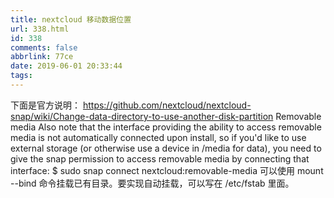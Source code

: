 ```yaml
---
title: nextcloud 移动数据位置
url: 338.html
id: 338
comments: false
abbrlink: 77ce
date: 2019-06-01 20:33:44
tags:
---
```


下面是官方说明： https://github.com/nextcloud/nextcloud-snap/wiki/Change-data-directory-to-use-another-disk-partition Removable media Also note that the interface providing the ability to access removable media is not automatically connected upon install, so if you'd like to use external storage (or otherwise use a device in /media for data), you need to give the snap permission to access removable media by connecting that interface: $ sudo snap connect nextcloud:removable-media 可以使用 mount --bind 命令挂载已有目录。要实现自动挂载，可以写在 /etc/fstab 里面。